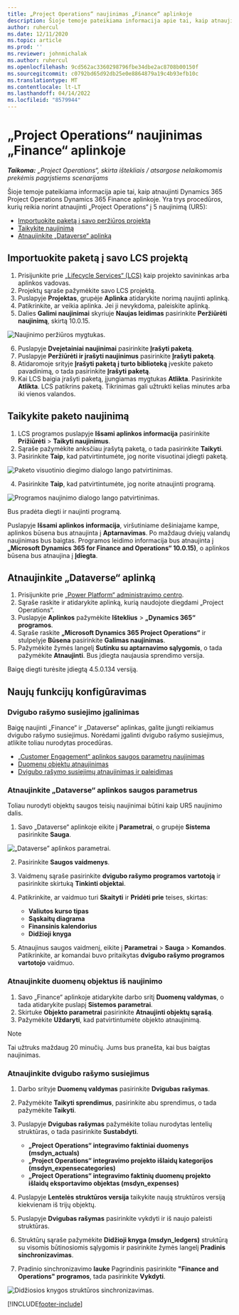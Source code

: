 ```yaml
---
title: „Project Operations“ naujinimas „Finance“ aplinkoje
description: Šioje temoje pateikiama informacija apie tai, kaip atnaujinti "Project Operations" Dynamics 365 Finance aplinkoje.
author: ruhercul
ms.date: 12/11/2020
ms.topic: article
ms.prod: ''
ms.reviewer: johnmichalak
ms.author: ruhercul
ms.openlocfilehash: 9cd562ac3360298796fbe34dbe2ac8708b00150f
ms.sourcegitcommit: c0792bd65d92db25e0e8864879a19c4b93efb10c
ms.translationtype: MT
ms.contentlocale: lt-LT
ms.lasthandoff: 04/14/2022
ms.locfileid: "8579944"
---
```

# <a name="update-project-operations-in-your-finance-environment"></a>„Project Operations“ naujinimas „Finance“ aplinkoje

_**Taikoma:** „Project Operations“, skirta ištekliais / atsargose nelaikomomis prekėmis pagrįstiems scenarijams_


Šioje temoje pateikiama informacija apie tai, kaip atnaujinti Dynamics 365 Project Operations Dynamics 365 Finance aplinkoje. Yra trys procedūros, kurių reikia norint atnaujinti „Project Operations“ į 5 naujinimą (UR5):

- [Importuokite paketą į savo peržiūros projektą](#import)
- [Taikykite naujinimą](#apply)
- [Atnaujinkite „Dataverse“ aplinką](#update)

## <a name="import-the-package-into-your-lcs-project"></a><a name="import"></a>Importuokite paketą į savo LCS projektą

1. Prisijunkite prie [„Lifecycle Services“ (LCS)](https://lcs.dynamics.com/) kaip projekto savininkas arba aplinkos vadovas.
2. Projektų sąraše pažymėkite savo LCS projektą.
3. Puslapyje **Projektas**, grupėje **Aplinka** atidarykite norimą naujinti aplinką.
4. Patikrinkite, ar veikia aplinka. Jei ji nevykdoma, paleiskite aplinką.
5. Dalies **Galimi naujinimai** skyriuje **Naujas leidimas** pasirinkite **Peržiūrėti naujinimą**, skirtą 10.0.15.

![Naujinimo peržiūros mygtukas.](media/view-update.png)

6. Puslapyje **Dvejetainiai naujinimai** pasirinkite **Įrašyti paketą**.
7. Puslapyje **Peržiūrėti ir įrašyti naujinimus** pasirinkite **Įrašyti paketą**.
8. Atidaromoje srityje **Įrašyti paketą į turto biblioteką** įveskite paketo pavadinimą, o tada pasirinkite **Įrašyti paketą**.
9. Kai LCS baigia įrašyti paketą, įjungiamas mygtukas **Atlikta**. Pasirinkite **Atlikta**. LCS patikrins paketą. Tikrinimas gali užtrukti kelias minutes arba iki vienos valandos.


## <a name="apply-the-package-update"></a><a name="apply"></a>Taikykite paketo naujinimą

1. LCS programos puslapyje **Išsami aplinkos informacija** pasirinkite **Prižiūrėti** > **Taikyti naujinimus**.
2. Sąraše pažymėkite anksčiau įrašytą paketą, o tada pasirinkite **Taikyti**.
3. Pasirinkite **Taip**, kad patvirtintumėte, jog norite visuotinai įdiegti paketą.

![Paketo visuotinio diegimo dialogo lango patvirtinimas.](media/confirm-package-deployment.png)

4. Pasirinkite **Taip**, kad patvirtintumėte, jog norite atnaujinti programą.

![Programos naujinimo dialogo lango patvirtinimas.](media/confirm-application-update.png)

Bus pradėta diegti ir naujinti programą. 

Puslapyje **Išsami aplinkos informacija**, viršutiniame dešiniajame kampe, aplinkos būsena bus atnaujinta į **Aptarnavimas**. Po maždaug dviejų valandų naujinimas bus baigtas. Programos leidimo informacija bus atnaujinta į **„Microsoft Dynamics 365 for Finance and Operations“ 10.0.15)**, o aplinkos būsena bus atnaujina į **Įdiegta**.


## <a name="update-your-dataverse-environment"></a><a name="update"></a>Atnaujinkite „Dataverse“ aplinką

1. Prisijunkite prie [„Power Platform“ administravimo centro](https://admin.powerplatform.com/).
2. Sąraše raskite ir atidarykite aplinką, kurią naudojote diegdami „Project Operations“.
3. Puslapyje **Aplinkos** pažymėkite **Išteklius** > **„Dynamics 365“ programos**.
4. Sąraše raskite **„Microsoft Dynamics 365 Project Operations“** ir stulpelyje **Būsena** pasirinkite **Galimas naujinimas**.
5. Pažymėkite žymės langelį **Sutinku su aptarnavimo sąlygomis**, o tada pažymėkite **Atnaujinti**. Bus įdiegta naujausia sprendimo versija.

Baigę diegti turėsite įdiegtą 4.5.0.134 versiją.

## <a name="configure-new-features"></a>Naujų funkcijų konfigūravimas

### <a name="enable-dual-write-mapping"></a>Dvigubo rašymo susiejimo įgalinimas

Baigę naujinti „Finance“ ir „Dataverse“ aplinkas, galite įjungti reikiamus dvigubo rašymo susiejimus. Norėdami įgalinti dvigubo rašymo susiejimus, atlikite toliau nurodytas procedūras.

- [„Customer Engagement“ aplinkos saugos parametrų naujinimas](#security)
- [Duomenų objektų atnaujinimas](#refresh)
- [Dvigubo rašymo susiejimų atnaujinimas ir paleidimas](#run)

### <a name="update-security-settings-on-the-dataverse-environment"></a><a name="security"></a>Atnaujinkite „Dataverse“ aplinkos saugos parametrus

Toliau nurodyti objektų saugos teisių naujinimai būtini kaip UR5 naujinimo dalis.

1. Savo „Dataverse“ aplinkoje eikite į **Parametrai**, o grupėje **Sistema** pasirinkite **Sauga**.

![„Dataverse” aplinkos parametrai.](media/Picture21.png)

2. Pasirinkite **Saugos vaidmenys**.
3. Vaidmenų sąraše pasirinkite **dvigubo rašymo programos vartotoją** ir pasirinkite skirtuką **Tinkinti objektai**. 
4. Patikrinkite, ar vaidmuo turi **Skaityti** ir **Pridėti prie** teises, skirtas:

      - **Valiutos kurso tipas**
      - **Sąskaitų diagrama** 
      - **Finansinis kalendorius** 
      - **Didžioji knyga**

5. Atnaujinus saugos vaidmenį, eikite į **Parametrai** > **Sauga** > **Komandos**. Patikrinkite, ar komandai buvo pritaikytas **dvigubo rašymo programos vartotojo** vaidmuo. 

### <a name="refresh-data-entities-from-the-update"></a><a name="refresh"></a>Atnaujinkite duomenų objektus iš naujinimo

1. Savo „Finance“ aplinkoje atidarykite darbo sritį **Duomenų valdymas**, o tada atidarykite puslapį **Sistemos parametrai**.
2. Skirtuke **Objekto parametrai** pasirinkite **Atnaujinti objektų sąrašą**.
3. Pažymėkite **Uždaryti**, kad patvirtintumėte objekto atnaujinimą.

 > [!NOTE]
 > Tai užtruks maždaug 20 minučių. Jums bus pranešta, kai bus baigtas naujinimas.

### <a name="update-dual-write-mappings"></a><a name="run"></a>Atnaujinkite dvigubo rašymo susiejimus

1. Darbo srityje **Duomenų valdymas** pasirinkite **Dvigubas rašymas**.
2. Pažymėkite **Taikyti sprendimus**, pasirinkite abu sprendimus, o tada pažymėkite **Taikyti**.
3. Puslapyje **Dvigubas rašymas** pažymėkite toliau nurodytas lentelių struktūras, o tada pasirinkite **Sustabdyti**.

    - **„Project Operations“ integravimo faktiniai duomenys (msdyn_actuals)**
    - **„Project Operations“ integravimo projekto išlaidų kategorijos (msdyn_expensecategories)**
    - **„Project Operations“ integravimo faktinių duomenų projekto išlaidų eksportavimo objektas (msdyn_expenses)**

4. Puslapyje **Lentelės struktūros versija** taikykite naują struktūros versiją kiekvienam iš trijų objektų.
5. Puslapyje **Dvigubas rašymas** pasirinkite vykdyti ir iš naujo paleisti struktūras.
6. Struktūrų sąraše pažymėkite **Didžioji knyga (msdyn_ledgers)** struktūrą su visomis būtinosiomis sąlygomis ir pasirinkite žymės langelį **Pradinis sinchronizavimas**. 
7. Pradinio sinchronizavimo **lauke** Pagrindinis pasirinkite **"Finance and Operations" programos**, tada pasirinkite **Vykdyti**.
 
 ![Didžiosios knygos struktūros sinchronizavimas.](media/DW6.png)
 


[!INCLUDE[footer-include](../includes/footer-banner.md)]